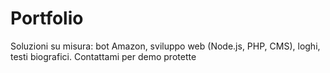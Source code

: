 # Portfolio
Soluzioni su misura: bot Amazon, sviluppo web (Node.js, PHP, CMS), loghi, testi biografici. Contattami per demo protette
